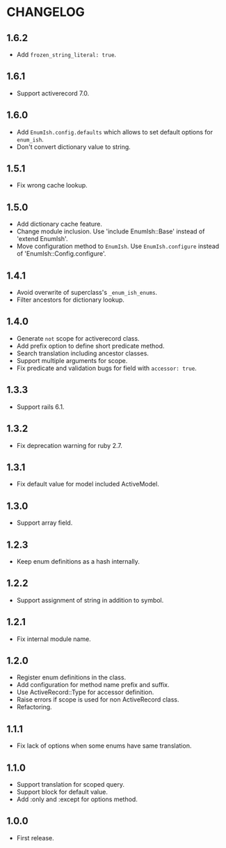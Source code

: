 # CHANGELOG

## 1.6.2

* Add `frozen_string_literal: true`.

## 1.6.1

* Support activerecord 7.0.

## 1.6.0

* Add `EnumIsh.config.defaults` which allows to set default options for `enum_ish`.
* Don't convert dictionary value to string.

## 1.5.1

* Fix wrong cache lookup.

## 1.5.0

* Add dictionary cache feature.
* Change module inclusion. Use 'include EnumIsh::Base' instead of 'extend EnumIsh'.
* Move configuration method to `EnumIsh`. Use `EnumIsh.configure` instead of 'EnumIsh::Config.configure'.

## 1.4.1

* Avoid overwrite of superclass's `_enum_ish_enums`.
* Filter ancestors for dictionary lookup.

## 1.4.0

* Generate `not` scope for activerecord class.
* Add prefix option to define short predicate method.
* Search translation including ancestor classes.
* Support multiple arguments for scope.
* Fix predicate and validation bugs for field with `accessor: true`.

## 1.3.3

* Support rails 6.1.

## 1.3.2

* Fix deprecation warning for ruby 2.7.

## 1.3.1

* Fix default value for model included ActiveModel.

## 1.3.0

* Support array field.

## 1.2.3

* Keep enum definitions as a hash internally.

## 1.2.2

* Support assignment of string in addition to symbol.

## 1.2.1

* Fix internal module name.

## 1.2.0

* Register enum definitions in the class.
* Add configuration for method name prefix and suffix.
* Use ActiveRecord::Type for accessor definition.
* Raise errors if scope is used for non ActiveRecord class.
* Refactoring.

## 1.1.1

* Fix lack of options when some enums have same translation.

## 1.1.0

* Support translation for scoped query.
* Support block for default value.
* Add :only and :except for options method.

## 1.0.0

* First release.
